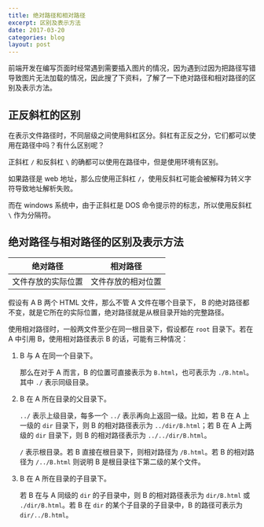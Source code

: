 ```yaml
---
title: 绝对路径和相对路径
excerpt: 区别及表示方法
date: 2017-03-20
categories: blog
layout: post
---
```


前端开发在编写页面时经常遇到需要插入图片的情况，因为遇到过因为把路径写错导致图片无法加载的情况，因此搜了下资料，了解了一下绝对路径和相对路径的区别及表示方法。

## 正反斜杠的区别

在表示文件路径时，不同层级之间使用斜杠区分。斜杠有正反之分，它们都可以使用在路径中吗？有什么区别呢？

正斜杠 `/` 和反斜杠 `\` 的确都可以使用在路径中，但是使用环境有区别。

如果路径是 web 地址，那么应使用正斜杠 `/`，使用反斜杠可能会被解释为转义字符导致地址解析失败。

而在 windows 系统中，由于正斜杠是 DOS 命令提示符的标志，所以使用反斜杠 `\` 作为分隔符。

## 绝对路径与相对路径的区别及表示方法

|绝对路径|相对路径|
|:-----:|:-----:|
|文件存放的实际位置|文件存放的相对位置|

假设有 A B 两个 HTML 文件，那么不管 A 文件在哪个目录下， B 的绝对路径都不变，就是它所在的实际位置，绝对路径就是从根目录开始的完整路径。

使用相对路径时，一般两文件至少在同一根目录下，假设都在 `root` 目录下。若在 A 中引用 B，使用相对路径表示 B 的话，可能有三种情况：

1. B 与 A 在同一个目录下。
    
    那么在对于 A 而言，B 的位置可直接表示为 `B.html`，也可表示为 `./B.html`。其中 `./` 表示同级目录。

2. B 在 A 所在目录的父目录下。
    
    `../` 表示上级目录，每多一个 `../` 表示再向上返回一级。比如，若 B 在 A 上一级的 `dir` 目录下，则 B 的相对路径表示为 `../dir/B.html`；若 B 在 A 上两级的 `dir` 目录下，则 B 的相对路径表示为 `../../dir/B.html`。

    `/` 表示根目录。若 B 直接在根目录下，则相对路径为 `/B.html`。若 B 的相对路径为 `/../B.html` 则说明 B 是根目录往下第二级的某个文件。

3. B 在 A 所在目录的子目录下。

    若 B 在与 A 同级的 `dir` 的子目录中，则 B 的相对路径表示为 `dir/B.html` 或 `./dir/B.html`。若 B 在 `dir` 的某个子目录的子目录中，B 的路径可表示为 `dir/../B.html`。
